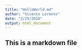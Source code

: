 ```yaml
---
title: "HelloWorld.md"
author: "Vicente Lorente"
date: "2/29/2020"
output: html_document
---
```


## This is a markdown file
